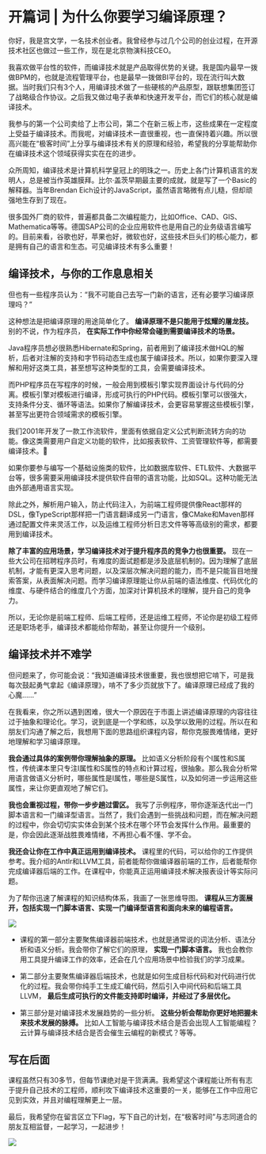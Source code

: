 # 开篇词 | 为什么你要学习编译原理？
你好，我是宫文学，一名技术创业者。我曾经参与过几个公司的创业过程，在开源技术社区也做过一些工作，现在是北京物演科技CEO。

我喜欢做平台性的软件，而编译技术就是产品取得优势的关键。我是国内最早一拨做BPM的，也就是流程管理平台，也是最早一拨做BI平台的，现在流行叫大数据。当时我们只有3个人，用编译技术做了一些硬核的产品原型，跟联想集团签订了战略级合作协议。之后我又做过电子表单和快速开发平台，而它们的核心就是编译技术。

我参与的第一个公司卖给了上市公司，第二个在新三板上市，这些成果在一定程度上受益于编译技术。而我呢，对编译技术一直很重视，也一直保持着兴趣。所以很高兴能在“极客时间”上分享与编译技术有关的原理和经验，希望我的分享能帮助你在编译技术这个领域获得实实在在的进步。

众所周知，编译技术是计算机科学皇冠上的明珠之一。历史上各门计算机语言的发明人，总是被当作英雄膜拜。比尔·盖茨早期最主要的成就，就是写了一个Basic的解释器。当年Brendan Eich设计的JavaScript，虽然语言略微有点儿糙，但却顽强地生存到了现在。

很多国外厂商的软件，普遍都具备二次编程能力，比如Office、CAD、GIS、Mathematica等等。德国SAP公司的企业应用软件也是用自己的业务级语言编写的。目前来看，谷歌也好，苹果也好，微软也好，这些技术巨头们的核心能力，都是拥有自己的语言和生态。可见编译技术有多么重要！

## 编译技术，与你的工作息息相关

但也有一些程序员认为：“我不可能自己去写一门新的语言，还有必要学习编译原理吗？”

这种想法是把编译原理的用途简单化了。 **编译原理不是只能用于炫耀的屠龙技。** 别的不说，作为程序员， **在实际工作中你经常会碰到需要编译技术的场景。**

Java程序员想必很熟悉Hibernate和Spring，前者用到了编译技术做HQL的解析，后者对注解的支持和字节码动态生成也属于编译技术。所以，如果你要深入理解和用好这类工具，甚至想写这种类型的工具，会需要编译技术。

而PHP程序员在写程序的时候，一般会用到模板引擎实现界面设计与代码的分离。模板引擎对模板进行编译，形成可执行的PHP代码。模板引擎可以很强大，支持条件分支、循环等语法。如果你了解编译技术，会更容易掌握这些模板引擎，甚至写出更符合领域需求的模板引擎。

我们2001年开发了一款工作流软件，里面有依据自定义公式判断流转方向的功能。像这类需要用户自定义功能的软件，比如报表软件、工资管理软件等，都需要编译技术。

如果你要参与编写一个基础设施类的软件，比如数据库软件、ETL软件、大数据平台等，很多需要采用编译技术提供软件自带的语言功能，比如SQL。这种功能无法由外部通用语言实现。

除此之外，解析用户输入，防止代码注入，为前端工程师提供像React那样的DSL，像TypeScript那样把一门语言翻译成另一门语言，像CMake和Maven那样通过配置文件来灵活工作，以及运维工程师分析日志文件等等高级别的需求，都要用到编译技术。

**除了丰富的应用场景，学习编译技术对于提升程序员的竞争力也很重要。** 现在一些大公司在招聘程序员时，有难度的面试题都是涉及底层机制的。因为理解了底层机制，才能有更深入思考问题，以及深层次解决问题的能力，而不是只能盲目地搜索答案，从表面解决问题。而学习编译原理能让你从前端的语法维度、代码优化的维度、与硬件结合的维度几个方面，加深对计算机技术的理解，提升自己的竞争力。

所以，无论你是前端工程师、后端工程师，还是运维工程师，不论你是初级工程师还是职场老手，编译技术都能给你帮助，甚至让你提升一个级别。

## 编译技术并不难学

但问题来了，你可能会说：“我知道编译技术很重要，我也很想把它啃下，可是我每次鼓起勇气拿起《编译原理》，啃不了多少页就放下了。编译原理已经成了我的心魔……”

在我看来，你之所以遇到困难，很大一个原因在于市面上讲述编译原理的内容往往过于抽象和理论化。学习，说到底是一个学和练，以及学以致用的过程。所以在和朋友们沟通了解之后，我想用下面的思路组织课程内容，帮你克服畏难情绪，更好地理解和学习编译原理。

**我会通过具体的案例带你理解抽象的原理。** 比如语义分析阶段有个I属性和S属性，传统课本里只专注I属性和S属性的特点和计算过程，很抽象。那么我会分析常用语言做语义分析时，哪些属性是I属性，哪些是S属性，以及如何进一步运用这些属性，来让你更直观地了解它们。

**我也会重视过程，带你一步步趟过雷区。** 我写了示例程序，带你逐渐迭代出一门脚本语言和一门编译型语言。当然了，我们会遇到一些挑战和问题，而在解决问题的过程中，你会切切实实体会到某个技术在哪个环节会发挥什么作用。最重要的是，你会因此逐渐战胜畏难情绪，不再担心看不懂、学不会。

**我还会让你在工作中真正运用到编译技术。** 课程里的代码，可以给你的工作提供参考。我介绍的Antlr和LLVM工具，前者能帮你做编译器前端的工作，后者能帮你完成编译器后端的工作。在课程中，你能真正运用编译技术解决报表设计等实际问题。

为了帮你迅速了解课程的知识结构体系，我画了一张思维导图。 **课程从三方面展开，包括实现一门脚本语言、实现一门编译型语言和面向未来的编程语言。**

![](images/118016/b12b9372917d3ce582a20fcf5e25c0ef.jpg)

- 课程的第一部分主要聚焦编译器前端技术，也就是通常说的词法分析、语法分析和语义分析。我会带你了解它们的原理， **实现一门脚本语言。** 我也会教你用工具提升编译工作的效率，还会在几个应用场景中检验我们的学习成果。

- 第二部分主要聚焦编译器后端技术，也就是如何生成目标代码和对代码进行优化的过程。我会带你纯手工生成汇编代码，然后引入中间代码和后端工具LLVM， **最后生成可执行的文件能支持即时编译，并经过了多层优化。**

- 第三部分是对编译技术发展趋势的一些分析。 **这些分析会帮助你更好地把握未来技术发展的脉搏。** 比如人工智能与编译技术结合是否会出现人工智能编程？云计算与编译技术结合是否会催生云编程的新模式？等等。


## 写在后面

课程虽然只有30多节，但每节课绝对是干货满满。我希望这个课程能让所有有志于提升自己技术的工程师，顺利攻下编译技术这重要的一关，能够在工作中应用它见到实效，并且对编程理解更上一层。

最后，我希望你在留言区立下Flag，写下自己的计划，在“极客时间”与志同道合的朋友互相监督，一起学习，一起进步！

![](images/118016/008ff7b6092be5463a414a0e0771dc66.jpg)